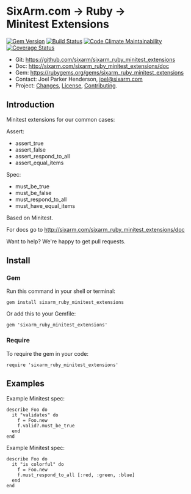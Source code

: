 # SixArm.com → Ruby → <br> Minitest Extensions

<!--header-open-->

[![Gem Version](https://badge.fury.io/rb/sixarm_ruby_minitest_extensions.svg)](http://badge.fury.io/rb/sixarm_ruby_minitest_extensions)
[![Build Status](https://travis-ci.org/SixArm/sixarm_ruby_minitest_extensions.png)](https://travis-ci.org/SixArm/sixarm_ruby_minitest_extensions)
[![Code Climate Maintainability](https://api.codeclimate.com/v1/badges/$id/maintainability)](https://codeclimate.com/github/SixArm/$dir/maintainability)
[![Coverage Status](https://coveralls.io/repos/SixArm/sixarm_ruby_minitest_extensions/badge.svg?branch=master&service=github)](https://coveralls.io/github/SixArm/sixarm_ruby_minitest_extensions?branch=master)

* Git: <https://github.com/sixarm/sixarm_ruby_minitest_extensions>
* Doc: <http://sixarm.com/sixarm_ruby_minitest_extensions/doc>
* Gem: <https://rubygems.org/gems/sixarm_ruby_minitest_extensions>
* Contact: Joel Parker Henderson, <joel@sixarm.com>
* Project: [Changes](CHANGES.md), [License](LICENSE.md), [Contributing](CONTRIBUTING.md).

<!--header-shut-->

## Introduction

Minitest extensions for our common cases:

Assert:

   * assert_true
   * assert_false
   * assert_respond_to_all
   * assert_equal_items

Spec:

   * must_be_true
   * must_be_false
   * must_respond_to_all
   * must_have_equal_items

Based on Minitest.

For docs go to <http://sixarm.com/sixarm_ruby_minitest_extensions/doc>

Want to help? We're happy to get pull requests.


<!--install-opent-->

## Install

### Gem

Run this command in your shell or terminal:

    gem install sixarm_ruby_minitest_extensions

Or add this to your Gemfile:

    gem 'sixarm_ruby_minitest_extensions'

### Require

To require the gem in your code:

    require 'sixarm_ruby_minitest_extensions'

<!--install-shut-->


## Examples

Example Minitest spec:

    describe Foo do
      it "validates" do
        f = Foo.new
        f.valid?.must_be_true
      end
    end

Example Minitest spec:

    describe Foo do
      it "is colorful" do
        f = Foo.new
        f.must_respond_to_all [:red, :green, :blue]
      end
    end
